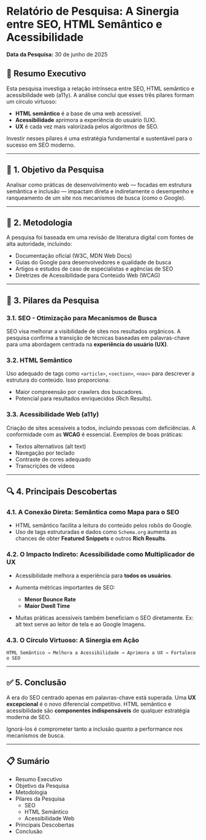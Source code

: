# Relatório de Pesquisa: A Sinergia entre SEO, HTML Semântico e Acessibilidade

**Data da Pesquisa:** 30 de junho de 2025

## 🧠 Resumo Executivo

Esta pesquisa investiga a relação intrínseca entre SEO, HTML semântico e acessibilidade web (a11y). A análise conclui que esses três pilares formam um círculo virtuoso:

- **HTML semântico** é a base de uma web acessível.
- **Acessibilidade** aprimora a experiência do usuário (UX).
- **UX** é cada vez mais valorizada pelos algoritmos de SEO.

Investir nesses pilares é uma estratégia fundamental e sustentável para o sucesso em SEO moderno.

---

## 🎯 1. Objetivo da Pesquisa

Analisar como práticas de desenvolvimento web — focadas em estrutura semântica e inclusão — impactam direta e indiretamente o desempenho e ranqueamento de um site nos mecanismos de busca (como o Google).

---

## 🧪 2. Metodologia

A pesquisa foi baseada em uma revisão de literatura digital com fontes de alta autoridade, incluindo:

- Documentação oficial (W3C, MDN Web Docs)
- Guias do Google para desenvolvedores e qualidade de busca
- Artigos e estudos de caso de especialistas e agências de SEO
- Diretrizes de Acessibilidade para Conteúdo Web (WCAG)

---

## 🧱 3. Pilares da Pesquisa

### 3.1. SEO - Otimização para Mecanismos de Busca

SEO visa melhorar a visibilidade de sites nos resultados orgânicos. A pesquisa confirma a transição de técnicas baseadas em palavras-chave para uma abordagem centrada na **experiência do usuário (UX)**.

### 3.2. HTML Semântico

Uso adequado de tags como `<article>`, `<section>`, `<nav>` para descrever a estrutura do conteúdo. Isso proporciona:

- Maior compreensão por crawlers dos buscadores.
- Potencial para resultados enriquecidos (Rich Results).

### 3.3. Acessibilidade Web (a11y)

Criação de sites acessíveis a todos, incluindo pessoas com deficiências. A conformidade com as **WCAG** é essencial. Exemplos de boas práticas:

- Textos alternativos (alt text)
- Navegação por teclado
- Contraste de cores adequado
- Transcrições de vídeos

---

## 🔍 4. Principais Descobertas

### 4.1. A Conexão Direta: Semântica como Mapa para o SEO

- HTML semântico facilita a leitura do conteúdo pelos robôs do Google.
- Uso de tags estruturadas e dados como `Schema.org` aumenta as chances de obter **Featured Snippets** e outros **Rich Results**.

### 4.2. O Impacto Indireto: Acessibilidade como Multiplicador de UX

- Acessibilidade melhora a experiência para **todos os usuários**.
- Aumenta métricas importantes de SEO:
  - **Menor Bounce Rate**
  - **Maior Dwell Time**

- Muitas práticas acessíveis também beneficiam o SEO diretamente. Ex: alt text serve ao leitor de tela e ao Google Imagens.

### 4.3. O Círculo Virtuoso: A Sinergia em Ação

```text
HTML Semântico → Melhora a Acessibilidade → Aprimora a UX → Fortalece o SEO
```

---

## ✅ 5. Conclusão

A era do SEO centrado apenas em palavras-chave está superada. Uma **UX excepcional** é o novo diferencial competitivo. HTML semântico e acessibilidade são **componentes indispensáveis** de qualquer estratégia moderna de SEO.

Ignorá-los é comprometer tanto a inclusão quanto a performance nos mecanismos de busca.

---

## 📋 Sumário

- Resumo Executivo
- Objetivo da Pesquisa
- Metodologia
- Pilares da Pesquisa
  - SEO
  - HTML Semântico
  - Acessibilidade Web
- Principais Descobertas
- Conclusão

